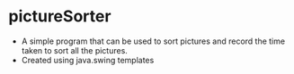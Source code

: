 # pictureSorter
 
- A simple program that can be used to sort pictures and record the time taken to sort all the pictures.
- Created using java.swing templates
